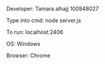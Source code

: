 Developer:
Tamara alhajj
100948027

Type into cmd:
node server.js

To run:
localhost:2406

OS:
Windows

Browser: 
Chrome